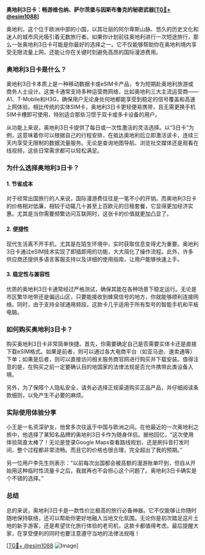 **奥地利3日卡：畅游维也纳、萨尔茨堡与因斯布鲁克的秘密武器[[TG💪+ @esim1088](https://t.me/s/esim1088)]**

奥地利，这个位于欧洲中部的小国，以其壮丽的阿尔卑斯山脉、悠久的历史文化和迷人的城市风光吸引着无数旅行者。如果你计划前往奥地利进行一次短途旅行，那么一张奥地利3日卡可能是你最好的选择之一。它不仅能够帮助你在奥地利境内享受无限流量上网，还能让你在关键时刻避免高昂的国际漫游费用。

### 奥地利3日卡是什么？

奥地利3日卡本质上是一种移动数据卡或eSIM卡产品，专为短期赴奥地利旅游或商务人士设计。这类卡通常支持多种运营商网络，比如奥地利三大主流运营商——A1、T-Mobile和H3G，确保用户无论身处何地都能享受到稳定的信号覆盖和高速上网体验。相比传统的实体SIM卡，奥地利3日卡更轻便易携带，且无需更换手机SIM卡槽即可使用，特别适合那些习惯于双卡或多卡设备的用户。

从功能上来说，奥地利3日卡提供了每日或一次性激活的灵活选择。以“3日卡”为例，这意味着你可以根据自己的行程安排，在抵达奥地利后立即激活该卡，连续三天内享受无限制的数据流量服务。无论是查询地图导航、浏览社交媒体还是观看在线视频，这些日常需求都可以轻松满足。

### 为什么选择奥地利3日卡？

#### 1. **节省成本**
对于经常出国旅行的人来说，国际漫游费往往是一笔不小的开销。而奥地利3日卡的价格相对低廉，相较于动辄几十甚至上百欧元的日租套餐，它显得更加经济实惠。尤其是当你需要频繁访问互联网时，这张卡的价值就更加凸显了。

#### 2. **便捷性**
现代生活离不开手机，尤其是在陌生环境中，实时获取信息变得尤为重要。奥地利3日卡通过eSIM技术实现了即插即用的功能，大大简化了操作流程。此外，许多供应商还提供多语言客服支持以及详细的使用指南，让用户能够快速上手。

#### 3. **稳定性与兼容性**
优质的奥地利3日卡通常经过严格测试，确保其能在各种场景下稳定运行。无论是市区繁华地带还是偏远山区，只要能接收到蜂窝信号的地方，你就能够顺利连接网络。同时，由于支持全球通用频段，这款卡几乎适用于所有型号的智能手机和平板电脑。

### 如何购买奥地利3日卡？

购买奥地利3日卡非常简单快捷。首先，你需要确定自己是否需要实体卡还是直接下载eSIM格式。如果是前者，则可以通过各大电商平台（如亚马逊、速卖通等）下单；如果是后者，则可以直接访问相关服务商官网进行购买并下载安装。值得注意的是，在购买之前一定要确认目的地国家的法律法规是否允许携带此类设备入境。

另外，为了保障个人隐私安全，请务必选择正规渠道购买正品产品，并仔细阅读条款细则，以免产生不必要的麻烦。

### 实际使用体验分享

小王是一名资深驴友，他曾多次往返于中国与欧洲之间。在他最近的一次奥地利之旅中，他选择了某知名品牌的奥地利3日卡作为随身伴侣。据他回忆，“这次使用体验简直太棒了！无论是登录Google Maps查看路线规划，还是刷抖音打发时间，整个过程都非常流畅。而且它的价格也很合理，完全超出了我的预期。”

另一位用户李先生则表示：“以前每次出国都会被高额的漫游账单吓到，但自从开始用这种临时性流量卡之后，我就再也不会担心这个问题了。奥地利3日卡确实是个不错的选择。”

### 总结

总的来说，奥地利3日卡是一款性价比极高的旅行必备神器。它不仅能够让你随时随地保持联络，还可以帮助你更好地融入当地文化氛围。无论你是初次踏足这片土地的新手游客，还是希望优化旅行体验的老司机，这款卡都值得考虑。最后提醒大家，在享受便利的同时也要注意遵守当地的法律法规哦！

[[TG💪+ @esim1088](https://t.me/s/esim1088) ![Image](https://i.postimg.cc/4NQfJmqS/Snipaste-2025-05-13-00-14-12.png)]